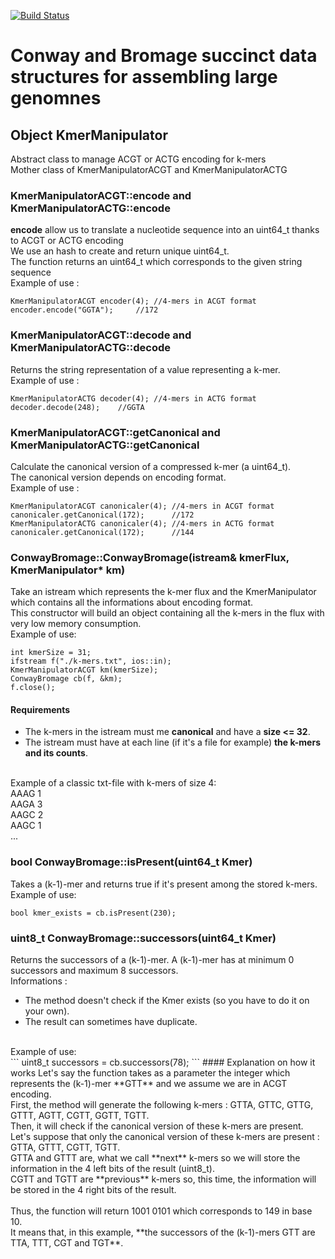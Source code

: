 [![Build Status](https://travis-ci.com/yoann-dufresne/ConwayBromageLib.svg?branch=master)](https://travis-ci.com/yoann-dufresne/ConwayBromageLib)

# Conway and Bromage succinct data structures for assembling large genomnes

## Object KmerManipulator
Abstract class to manage ACGT or ACTG encoding for k-mers<br>
Mother class of KmerManipulatorACGT and KmerManipulatorACTG

### KmerManipulatorACGT::encode and KmerManipulatorACTG::encode
**encode** allow us to translate a nucleotide sequence into an uint64_t thanks to ACGT or ACTG encoding<br>
We use an hash to create and return unique uint64_t.<br>
The function returns an uint64_t which corresponds to the given string sequence<br>
Example of use :<br>
```
KmerManipulatorACGT encoder(4);	//4-mers in ACGT format
encoder.encode("GGTA");		//172
```

### KmerManipulatorACGT::decode and KmerManipulatorACTG::decode
Returns the string representation of a value representing a k-mer.<br>
Example of use :
```
KmerManipulatorACTG decoder(4);	//4-mers in ACTG format
decoder.decode(248);	//GGTA
```

### KmerManipulatorACGT::getCanonical and KmerManipulatorACTG::getCanonical
Calculate the canonical version of a compressed k-mer (a uint64_t).<br>
The canonical version depends on encoding format.<br>
Example of use :
```
KmerManipulatorACGT canonicaler(4);	//4-mers in ACGT format
canonicaler.getCanonical(172);		//172
KmerManipulatorACTG canonicaler(4);	//4-mers in ACTG format
canonicaler.getCanonical(172);		//144
```
### ConwayBromage::ConwayBromage(istream& kmerFlux, KmerManipulator* km)
Take an istream which represents the k-mer flux and the KmerManipulator which contains all the informations about encoding format.<br>
This constructor will build an object containing all the k-mers in the flux with very low memory consumption.<br>
Example of use: <br>
```
int kmerSize = 31;
ifstream f("./k-mers.txt", ios::in);
KmerManipulatorACGT km(kmerSize);
ConwayBromage cb(f, &km);        
f.close();
```
#### Requirements
- The k-mers in the istream must me **canonical** and have a **size <= 32**.<br>
- The istream must have at each line (if it's a file for example) **the k-mers and its counts**.<br>
<br>
Example of a classic txt-file with k-mers of size 4: <br>
AAAG	1 <br>
AAGA	3 <br>
AAGC	2 <br>
AAGC	1 <br>
...

### bool ConwayBromage::isPresent(uint64_t Kmer)
Takes a (k-1)-mer and returns true if it's present among the stored k-mers.<br>
Example of use:<br>
```
bool kmer_exists = cb.isPresent(230);
```

### uint8_t ConwayBromage::successors(uint64_t Kmer)
Returns the successors of a (k-1)-mer. A (k-1)-mer has at minimum 0 successors and maximum 8 successors.<br>
Informations : <br>
- The method doesn't check if the Kmer exists (so you have to do it on your own).<br>
- The result can sometimes have duplicate.<br>
<br>
Example of use:<br>
```
uint8_t successors = cb.successors(78);
```
#### Explanation on how it works
Let's say the function takes as a parameter the integer which represents the (k-1)-mer **GTT** and we assume we are in ACGT encoding.<br>
First, the method will generate the following k-mers : GTTA, GTTC, GTTG, GTTT, AGTT, CGTT, GGTT, TGTT.<br>
Then, it will check if the canonical version of these k-mers are present.<br>
Let's suppose that only the canonical version of these k-mers are present : GTTA, GTTT, CGTT, TGTT.<br>
GTTA and GTTT are, what we call **next** k-mers so we will store the information in the 4 left bits of the result (uint8_t).<br>
CGTT and TGTT are **previous** k-mers so, this time, the information will be stored in the 4 right bits of the result.<br><br>
Thus, the function will return 1001 0101 which corresponds to 149 in base 10.<br>
It means that, in this example, **the successors of the (k-1)-mers GTT are TTA, TTT, CGT and TGT**.<br>
